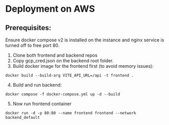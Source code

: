 # Deployment on AWS

## Prerequisites:
Ensure docker compose v2 is installed on the instance and nginx service is turned off to free port 80.

1. Clone both frontend and backend repos
2. Copy gcp_cred.json on the backend root folder.
3. Build docker image for the frontend first (to avoid memory issues):
```
docker build --build-arg VITE_API_URL=/api -t frontend .
```
4. Build and run backend:
```
docker compose -f docker-compose.yml up -d --build

```
5. Now run frontend container
```
docker run -d -p 80:80 --name frontend frontend --network backend_default
```

